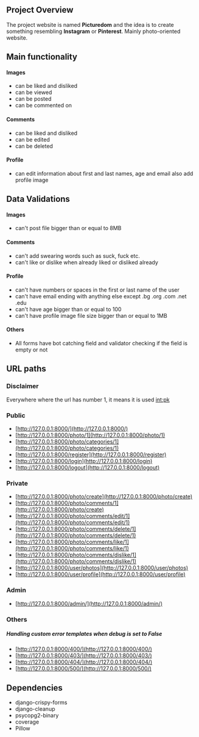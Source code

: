 ## Project Overview
The project website is named **Picturedom** and the idea is to create something resembling **Instagram** or **Pinterest**. Mainly photo-oriented website.

## Main functionality
#### Images
- can be liked and disliked
- can be viewed
- can be posted
- can be commented on

#### Comments
- can be liked and disliked
- can be edited
- can be deleted

#### Profile
- can edit information about first and last names, age and email also add profile image

## Data Validations
#### Images
- can't post file bigger than or equal to 8MB
#### Comments
- can't add swearing words such as suck, fuck etc.
- can't like or dislike when already liked or disliked already 
#### Profile
- can't have numbers or spaces in the first or last name of the user
- can't have email ending with anything else except .bg .org .com .net .edu
- can't have age bigger than or equal to 100
- can't have profile image file size bigger than or equal to 1MB
#### Others
- All forms have bot catching field and validator checking if the field is empty or not

## URL paths
### Disclaimer
Everywhere where the url has number 1, it means it is used <int:pk>

### Public
- [http://127.0.0.1:8000/](http://127.0.0.1:8000/)
- [http://127.0.0.1:8000/photo/1](http://127.0.0.1:8000/photo/1) 
- [http://127.0.0.1:8000/photo/categories/1](http://127.0.0.1:8000/photo/categories/1) 
- [http://127.0.0.1:8000/register](http://127.0.0.1:8000/register)
- [http://127.0.0.1:8000/login](http://127.0.0.1:8000/login)
- [http://127.0.0.1:8000/logout](http://127.0.0.1:8000/logout)
### Private
- [http://127.0.0.1:8000/photo/create](http://127.0.0.1:8000/photo/create)
- [http://127.0.0.1:8000/photo/comments/1](http://127.0.0.1:8000/photo/create)
- [http://127.0.0.1:8000/photo/comments/edit/1](http://127.0.0.1:8000/photo/comments/edit/1)
- [http://127.0.0.1:8000/photo/comments/delete/1](http://127.0.0.1:8000/photo/comments/delete/1)
- [http://127.0.0.1:8000/photo/comments/like/1](http://127.0.0.1:8000/photo/comments/like/1)
- [http://127.0.0.1:8000/photo/comments/dislike/1](http://127.0.0.1:8000/photo/comments/dislike/1)
- [http://127.0.0.1:8000/user/photos](http://127.0.0.1:8000/user/photos)
- [http://127.0.0.1:8000/user/profile](http://127.0.0.1:8000/user/profile)
### Admin
- [http://127.0.0.1:8000/admin/](http://127.0.0.1:8000/admin/)

### Others
##### Handling custom error templates when debug is set to False
- [http://127.0.0.1:8000/400/](http://127.0.0.1:8000/400/)
- [http://127.0.0.1:8000/403/](http://127.0.0.1:8000/403/)
- [http://127.0.0.1:8000/404/](http://127.0.0.1:8000/404/)
- [http://127.0.0.1:8000/500/](http://127.0.0.1:8000/500/)

## Dependencies
- django-crispy-forms
- django-cleanup
- psycopg2-binary
- coverage
- Pillow
